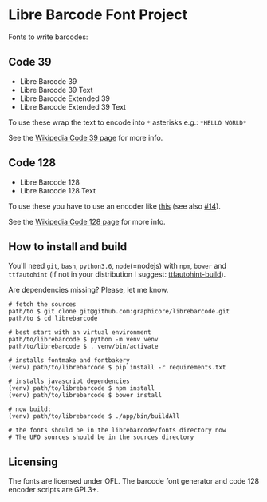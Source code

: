 # Libre Barcode Font Project

Fonts to write barcodes:

## Code 39

* Libre Barcode 39
* Libre Barcode 39 Text
* Libre Barcode Extended 39
* Libre Barcode Extended 39 Text

To use these wrap the text to encode into `*` asterisks e.g.: `*HELLO WORLD*`

See the [Wikipedia Code 39 page](https://en.wikipedia.org/wiki/Code_39) for more info.

## Code 128

* Libre Barcode 128
* Libre Barcode 128 Text

To use these you have to use an encoder like [this](https://graphicore.github.io/librebarcode)
(see also [#14](https://github.com/graphicore/librebarcode/issues/14)).

See the [Wikipedia Code 128 page](https://en.wikipedia.org/wiki/Code_128) for more info.

## How to install and build

You'll need `git`, `bash`, `python3.6`, `node`(=nodejs) with `npm`, `bower` and `ttfautohint` (if not in your distribution I suggest: [ttfautohint-build](https://github.com/source-foundry/ttfautohint-build)).

Are dependencies missing? Please, let me know.


```
# fetch the sources
path/to $ git clone git@github.com:graphicore/librebarcode.git
path/to $ cd librebarcode

# best start with an virtual environment
path/to/librebarcode $ python -m venv venv
path/to/librebarcode $ . venv/bin/activate

# installs fontmake and fontbakery
(venv) path/to/librebarcode $ pip install -r requirements.txt

# installs javascript dependencies
(venv) path/to/librebarcode $ npm install
(venv) path/to/librebarcode $ bower install

# now build:
(venv) path/to/librebarcode $ ./app/bin/buildAll

# the fonts should be in the librebarcode/fonts directory now
# The UFO sources should be in the sources directory
```

## Licensing

The fonts are licensed under OFL.
The barcode font generator and code 128 encoder scripts are GPL3+.
